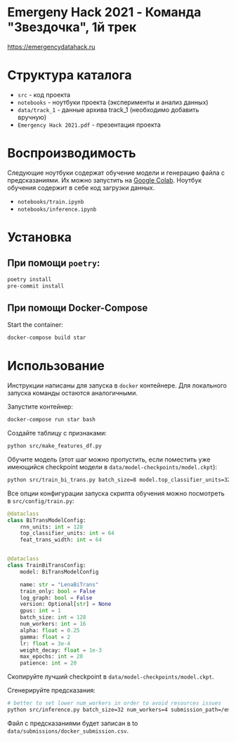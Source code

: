 # Emergeny Hack 2021 - Команда "Звездочка", 1й трек

https://emergencydatahack.ru

# Структура каталога
* `src` - код проекта
* `notebooks` - ноутбуки проекта (эксперименты и анализ данных)
* `data/track_1` - данные архива track_1 (необходимо добавить вручную)
* `Emergency Hack 2021.pdf` - презентация проекта

# Воспроизводимость
Следующие ноутбуки содержат обучение модели и генерацию файла с предсказаниями. Их можно запустить на [Google Colab](https://colab.research.google.com/). Ноутбук обучения содержит в себе код загрузки данных.
 - `notebooks/train.ipynb`
 - `notebooks/inference.ipynb`

# Установка
## При помощи `poetry`:
```bash
poetry install
pre-commit install
```

## При помощи Docker-Compose
Start the container:

```bash
docker-compose build star
```

# Использование
Инструкции написаны для запуска в `docker` контейнере. Для локального запуска команды остаются аналогичными.

Запустите контейнер:


```bash
docker-compose run star bash
```

Создайте таблицу с признаками:

```bash
python src/make_features_df.py
````

Обучите модель (этот шаг можно пропустить, если поместить уже имеющийся checkpoint модели в `data/model-checkpoints/model.ckpt`):

```bash
python src/train_bi_trans.py batch_size=8 model.top_classifier_units=32
```

Все опции конфигурации запуска скрипта обучения можно посмотреть в `src/config/train.py`:
```python
@dataclass
class BiTransModelConfig:
    rnn_units: int = 128
    top_classifier_units: int = 64
    feat_trans_width: int = 64


@dataclass
class TrainBiTransConfig:
    model: BiTransModelConfig

    name: str = "LenaBiTrans"
    train_only: bool = False
    log_graph: bool = False
    version: Optional[str] = None
    gpus: int = 1
    batch_size: int = 128
    num_workers: int = 16
    alpha: float = 0.25
    gamma: float = 2
    lr: float = 3e-4
    weight_decay: float = 1e-3
    max_epochs: int = 20
    patience: int = 20
```

Скопируйте лучший checkpoint в  `data/model-checkpoints/model.ckpt`.

Сгенерируйте предсказания:

```bash
# better to set lower num_workers in order to avoid resources issues
python src/inference.py batch_size=32 num_workers=4 submission_path=/emergency/data/submissions/docker_submission.csv
```

Файл с предсказаниями будет записан в to `data/submissions/docker_submission.csv`.
